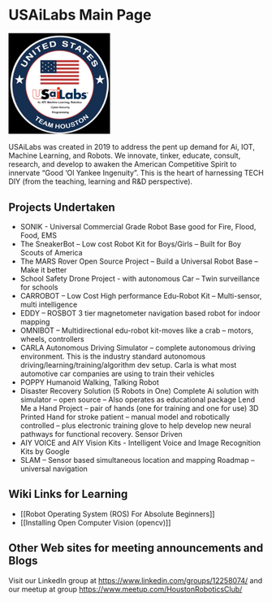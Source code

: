 # USAiLabs Main Page
<img src="usailabs_team_houston.png" alt="USAi Labs logo" width="200"/>

USAiLabs was created in 2019 to address the pent up demand for Ai, IOT, Machine Learning, and Robots.  We   innovate, tinker, educate, consult, research, and develop to awaken the American Competitive Spirit to innervate “Good ‘Ol Yankee Ingenuity”. This is the heart of harnessing TECH DIY (from the teaching, learning and R&D perspective).

## Projects Undertaken
* SONIK - Universal Commercial Grade Robot Base good for Fire, Flood, Food, EMS 
* The SneakerBot – Low cost Robot Kit for Boys/Girls – Built for Boy Scouts of America
* The MARS Rover Open Source Project – Build a Universal Robot Base – Make it better 
* School Safety Drone Project - with autonomous Car – Twin surveillance for schools 
* CARROBOT – Low Cost High performance Edu-Robot Kit – Multi-sensor, multi intelligence
* EDDY – ROSBOT 3 tier magnetometer navigation based robot for indoor mapping 
* OMNIBOT – Multidirectional edu-robot kit-moves like a crab – motors, wheels, controllers
* CARLA Autonomous Driving Simulator – complete autonomous driving environment. This is the industry standard autonomous driving/learning/training/algorithm dev setup. Carla is what most automotive car companies are using to train their vehicles
* POPPY Humanoid Walking, Talking Robot 
* Disaster Recovery Solution (5 Robots in One) Complete Ai solution with simulator – open source – Also operates as educational package
Lend Me a Hand Project – pair of hands (one for training and one for use) 3D Printed Hand for stroke patient – manual model and robotically controlled – plus electronic training glove to help develop new neural pathways for functional recovery. Sensor Driven
* AIY VOICE and AIY Vision Kits - Intelligent Voice and Image Recognition Kits by Google
* SLAM – Sensor based simultaneous location and mapping Roadmap – universal navigation

## Wiki Links for Learning
* [[Robot Operating System (ROS) For Absolute Beginners]]
* [[Installing Open Computer Vision (opencv)]]

## Other Web sites for meeting announcements and Blogs
Visit our LinkedIn group at https://www.linkedin.com/groups/12258074/ and our meetup at group https://www.meetup.com/HoustonRoboticsClub/